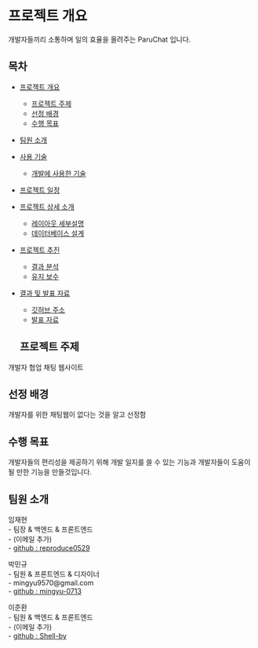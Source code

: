 # 프로젝트 개요
<p>
  개발자들끼리 소통하며 일의 효율을 올려주는 ParuChat 입니다.
</p>

## 목차
* <a href="#프로젝트-개요">프로젝트 개요</a>
  - <a href="#프로젝트-주제">프로젝트 주제</a>
  - <a href="#선정-배경">선정 배경</a>
  - <a href="#수행-목표">수행 목표</a>
* <a href="#팀원-소개">팀원 소개</a>
* <a href="#사용-기술">사용 기술</a>
  - <a href="#개발에-사용한-기술">개발에 사용한 기술</a>
* <a href="#프로젝트-진행과정">프로젝트 일정</a>
* <a href="#프로젝트-상세-소개">프로젝트 상세 소개</a>
  - <a href="#레이아웃-세부설명">레이아웃 세부설명</a>
  - <a href="#데이터베이스-설계">데이터베이스 설계</a>
* <a href="#프로젝트-추진-결과">프로젝트 추진</a>
  - <a href="#결과-분석">결과 분석</a>
  - <a href="#유지-">유지 보수</a>
* <a href="#결과-및-발표-자료">결과 및 발표 자료</a>
  - <a href="깃허브-주소">깃허브 주소</a>
  - <a href="발표-">발표 자료</a>

  ## 프로젝트 주제
<p>
   개발자 협업 채팅 웹사이트
</p>

## 선정 배경
<p> 개발자를 위한 채팅웹이 없다는 것을 알고 선정함</p>

## 수행 목표
<p>
개발자들의 편리성을 제공하기 위해 개발 일지를 쓸 수 있는 기능과 개발자들이 도움이 될 만한 기능을 만들것입니다.
</p>

## 팀원 소개

<p>임재현 <br />
- 팀장 & 백엔드 & 프론트엔드 <br />
- (이메일 추가) <br />
- <a href="https://github.com/reproduce0529">github : reproduce0529</a>
</p>

<p>박민규 <br />
- 팀원 & 프론트엔드 & 디자이너 <br />
- mingyu9570@gmail.com <br />
- <a href="https://github.com/mingyu-0713">github : mingyu-0713</a>
</p>

<p>이준환 <br />
- 팀원 & 백엔드 & 프론트엔드 <br />
- (이메일 추가) <br />
- <a href="https://github.com/Shell-by">github : Shell-by</a>
</p>

